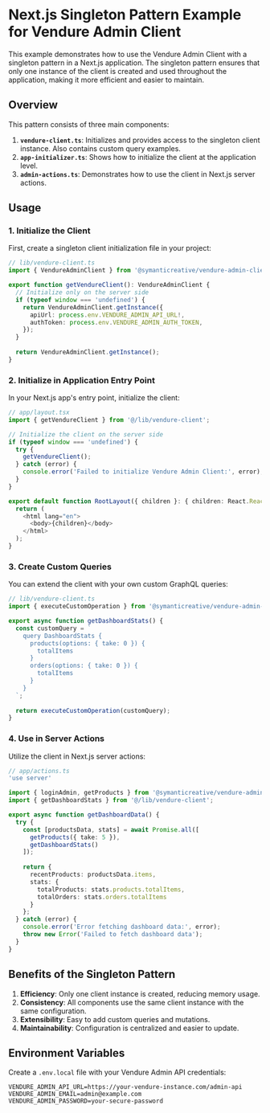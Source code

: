 # Next.js Singleton Pattern Example for Vendure Admin Client

This example demonstrates how to use the Vendure Admin Client with a singleton pattern in a Next.js application. The singleton pattern ensures that only one instance of the client is created and used throughout the application, making it more efficient and easier to maintain.

## Overview

This pattern consists of three main components:

1. **`vendure-client.ts`**: Initializes and provides access to the singleton client instance. Also contains custom query examples.
2. **`app-initializer.ts`**: Shows how to initialize the client at the application level.
3. **`admin-actions.ts`**: Demonstrates how to use the client in Next.js server actions.

## Usage

### 1. Initialize the Client

First, create a singleton client initialization file in your project:

```ts
// lib/vendure-client.ts
import { VendureAdminClient } from '@symanticreative/vendure-admin-client';

export function getVendureClient(): VendureAdminClient {
  // Initialize only on the server side
  if (typeof window === 'undefined') {
    return VendureAdminClient.getInstance({
      apiUrl: process.env.VENDURE_ADMIN_API_URL!,
      authToken: process.env.VENDURE_ADMIN_AUTH_TOKEN,
    });
  }
  
  return VendureAdminClient.getInstance();
}
```

### 2. Initialize in Application Entry Point

In your Next.js app's entry point, initialize the client:

```ts
// app/layout.tsx
import { getVendureClient } from '@/lib/vendure-client';

// Initialize the client on the server side
if (typeof window === 'undefined') {
  try {
    getVendureClient();
  } catch (error) {
    console.error('Failed to initialize Vendure Admin Client:', error);
  }
}

export default function RootLayout({ children }: { children: React.ReactNode }) {
  return (
    <html lang="en">
      <body>{children}</body>
    </html>
  );
}
```

### 3. Create Custom Queries

You can extend the client with your own custom GraphQL queries:

```ts
// lib/vendure-client.ts
import { executeCustomOperation } from '@symanticreative/vendure-admin-client';

export async function getDashboardStats() {
  const customQuery = `
    query DashboardStats {
      products(options: { take: 0 }) {
        totalItems
      }
      orders(options: { take: 0 }) {
        totalItems
      }
    }
  `;
  
  return executeCustomOperation(customQuery);
}
```

### 4. Use in Server Actions

Utilize the client in Next.js server actions:

```ts
// app/actions.ts
'use server'

import { loginAdmin, getProducts } from '@symanticreative/vendure-admin-client';
import { getDashboardStats } from '@/lib/vendure-client';

export async function getDashboardData() {
  try {
    const [productsData, stats] = await Promise.all([
      getProducts({ take: 5 }),
      getDashboardStats()
    ]);
    
    return {
      recentProducts: productsData.items,
      stats: {
        totalProducts: stats.products.totalItems,
        totalOrders: stats.orders.totalItems
      }
    };
  } catch (error) {
    console.error('Error fetching dashboard data:', error);
    throw new Error('Failed to fetch dashboard data');
  }
}
```

## Benefits of the Singleton Pattern

1. **Efficiency**: Only one client instance is created, reducing memory usage.
2. **Consistency**: All components use the same client instance with the same configuration.
3. **Extensibility**: Easy to add custom queries and mutations.
4. **Maintainability**: Configuration is centralized and easier to update.

## Environment Variables

Create a `.env.local` file with your Vendure Admin API credentials:

```
VENDURE_ADMIN_API_URL=https://your-vendure-instance.com/admin-api
VENDURE_ADMIN_EMAIL=admin@example.com
VENDURE_ADMIN_PASSWORD=your-secure-password
```
